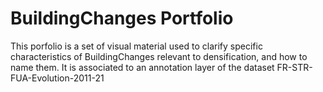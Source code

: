 # BuildingChanges Portfolio

This porfolio is a set of visual material used to clarify specific characteristics of BuildingChanges relevant to densification, and how to name them. 
It is associated to an annotation layer of the dataset FR-STR-FUA-Evolution-2011-21 

